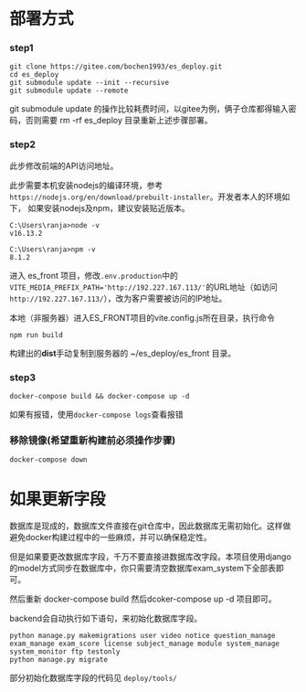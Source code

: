 
# 部署方式

### step1 

    git clone https://gitee.com/bochen1993/es_deploy.git
    cd es_deploy
    git submodule update --init --recursive
    git submodule update --remote

git submodule update 的操作比较耗费时间，以gitee为例，俩子仓库都得输入密码，否则需要 rm -rf es_deploy 目录重新上述步骤部署。

### step2

此步修改前端的API访问地址。

此步需要本机安装nodejs的编译环境，参考`https://nodejs.org/en/download/prebuilt-installer`。开发者本人的环境如下， 如果安装nodejs及npm，建议安装贴近版本。

    C:\Users\ranja>node -v
    v16.13.2

    C:\Users\ranja>npm -v
    8.1.2

进入 es_front 项目，修改`.env.production`中的`VITE_MEDIA_PREFIX_PATH='http://192.227.167.113/'`的URL地址（如访问 `http://192.227.167.113/`），改为客户需要被访问的IP地址。

本地（非服务器）进入ES_FRONT项目的vite.config.js所在目录，执行命令
    
    npm run build

构建出的**dist**手动复制到服务器的 ~/es_deploy/es_front 目录。

### step3

    docker-compose build && docker-compose up -d

如果有报错，使用`docker-compose logs`查看报错

### 移除镜像(希望重新构建前必须操作步骤)

    docker-compose down

# 如果更新字段

数据库是现成的，数据库文件直接在git仓库中，因此数据库无需初始化。这样做避免docker构建过程中的一些麻烦，并可以确保稳定性。

但是如果要更改数据库字段，千万不要直接进数据库改字段。本项目使用django的model方式同步在数据库中，你只需要清空数据库exam_system下全部表即可。

然后重新 docker-compose build 然后dcoker-compose up -d 项目即可。

backend会自动执行如下语句，来初始化数据库字段。

```shell
python manage.py makemigrations user video notice question_manage exam_manage exam_score license subject_manage module system_manage system_monitor ftp testonly
python manage.py migrate
```

部分初始化数据库字段的代码见 `deploy/tools/`